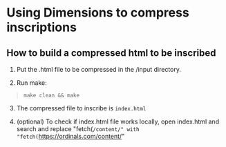 # Using Dimensions to compress inscriptions

## How to build a compressed html to be inscribed

1. Put the .html file to be compressed in the /input directory.

2. Run make:

> `make clean && make`

3. The compressed file to inscribe is `index.html`

4. (optional) To check if index.html file works locally, open index.html and search and replace "fetch(`/content/" with "fetch(`https://ordinals.com/content/"
